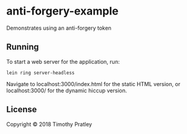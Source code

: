 # anti-forgery-example

Demonstrates using an anti-forgery token

## Running

To start a web server for the application, run:

    lein ring server-headless
    
Navigate to localhost:3000/index.html for the static HTML version,
or localhost:3000/ for the dynamic hiccup version.

## License

Copyright © 2018 Timothy Pratley
